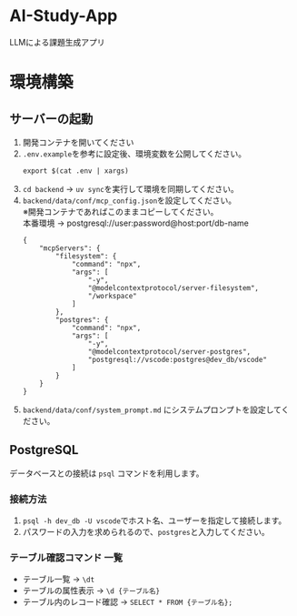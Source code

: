 # AI-Study-App
LLMによる課題生成アプリ

# 環境構築
## サーバーの起動
1. 開発コンテナを開いてください
2. `.env.example`を参考に設定後、環境変数を公開してください。
    ```
    export $(cat .env | xargs)
    ```
3. `cd backend` -> `uv sync`を実行して環境を同期してください。
4. `backend/data/conf/mcp_config.json`を設定してください。<br>
    ※開発コンテナであればこのままコピーしてください。<br>本番環境 -> postgresql://user:password@host:port/db-name
    ```
    {
        "mcpServers": {
            "filesystem": {
                "command": "npx",
                "args": [
                    "-y",
                    "@modelcontextprotocol/server-filesystem",
                    "/workspace"
                ]
            },
            "postgres": {
                "command": "npx",
                "args": [
                    "-y",
                    "@modelcontextprotocol/server-postgres",
                    "postgresql://vscode:postgres@dev_db/vscode"
                ]
            }
        }
    }
    ```
5. `backend/data/conf/system_prompt.md` にシステムプロンプトを設定してください。

## PostgreSQL
データベースとの接続は `psql` コマンドを利用します。
### 接続方法
1. `psql -h dev_db -U vscode`でホスト名、ユーザーを指定して接続します。
2. パスワードの入力を求められるので、`postgres`と入力してください。
### テーブル確認コマンド 一覧
- テーブル一覧 -> `\dt`
- テーブルの属性表示 -> `\d {テーブル名}`
- テーブル内のレコード確認 -> `SELECT * FROM {テーブル名};`